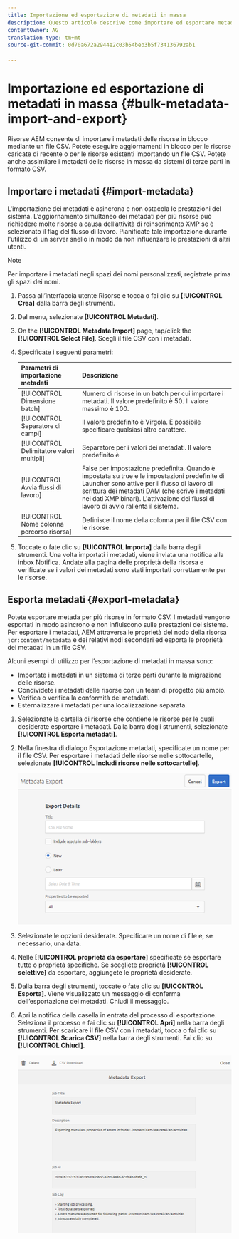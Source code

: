 ```yaml
---
title: Importazione ed esportazione di metadati in massa
description: Questo articolo descrive come importare ed esportare metadati in blocco.
contentOwner: AG
translation-type: tm+mt
source-git-commit: 0d70a672a2944e2c03b54beb3b5f734136792ab1

---
```



# Importazione ed esportazione di metadati in massa {#bulk-metadata-import-and-export}

Risorse AEM consente di importare i metadati delle risorse in blocco mediante un file CSV. Potete eseguire aggiornamenti in blocco per le risorse caricate di recente o per le risorse esistenti importando un file CSV. Potete anche assimilare i metadati delle risorse in massa da sistemi di terze parti in formato CSV.

## Importare i metadati {#import-metadata}

L&#39;importazione dei metadati è asincrona e non ostacola le prestazioni del sistema. L’aggiornamento simultaneo dei metadati per più risorse può richiedere molte risorse a causa dell’attività di reinserimento XMP se è selezionato il flag del flusso di lavoro. Pianificate tale importazione durante l&#39;utilizzo di un server snello in modo da non influenzare le prestazioni di altri utenti.

>[!NOTE]
>
>Per importare i metadati negli spazi dei nomi personalizzati, registrate prima gli spazi dei nomi.

1. Passa all’interfaccia utente Risorse e tocca o fai clic su **[!UICONTROL Crea]** dalla barra degli strumenti.
1. Dal menu, selezionate **[!UICONTROL Metadati]**.
1. On the **[!UICONTROL Metadata Import]** page, tap/click the **[!UICONTROL Select File]**.  Scegli il file CSV con i metadati.
1. Specificate i seguenti parametri:

   | Parametri di importazione metadati | Descrizione |
   |:---|:---|
   | [!UICONTROL Dimensione batch] | Numero di risorse in un batch per cui importare i metadati. Il valore predefinito è 50. Il valore massimo è 100. |
   | [!UICONTROL Separatore di campi] | Il valore predefinito è Virgola. È possibile specificare qualsiasi altro carattere. |
   | [!UICONTROL Delimitatore valori multipli] | Separatore per i valori dei metadati. Il valore predefinito è |  &quot;merge_preserve&quot;. |
   | [!UICONTROL Avvia flussi di lavoro] | False per impostazione predefinita. Quando è impostata su true e le impostazioni predefinite di Launcher sono attive per il flusso di lavoro di scrittura dei metadati DAM (che scrive i metadati nei dati XMP binari). L&#39;attivazione dei flussi di lavoro di avvio rallenta il sistema. |
   | [!UICONTROL Nome colonna percorso risorsa] | Definisce il nome della colonna per il file CSV con le risorse. |

1. Toccate o fate clic su **[!UICONTROL Importa]** dalla barra degli strumenti. Una volta importati i metadati, viene inviata una notifica alla inbox Notifica. Andate alla pagina delle proprietà della risorsa e verificate se i valori dei metadati sono stati importati correttamente per le risorse.

<!-- TBD: Format characters in the table using backticks and add UICONTROL after table is converted to MD
-->

## Esporta metadati {#export-metadata}

Potete esportare metada per più risorse in formato CSV. I metadati vengono esportati in modo asincrono e non influiscono sulle prestazioni del sistema. Per esportare i metadati, AEM attraversa le proprietà del nodo della risorsa `jcr:content/metadata` e dei relativi nodi secondari ed esporta le proprietà dei metadati in un file CSV.

Alcuni esempi di utilizzo per l’esportazione di metadati in massa sono:

* Importate i metadati in un sistema di terze parti durante la migrazione delle risorse.
* Condividete i metadati delle risorse con un team di progetto più ampio.
* Verifica o verifica la conformità dei metadati.
* Esternalizzare i metadati per una localizzazione separata.

1. Selezionate la cartella di risorse che contiene le risorse per le quali desiderate esportare i metadati. Dalla barra degli strumenti, selezionate **[!UICONTROL Esporta metadati]**.

1. Nella finestra di dialogo Esportazione metadati, specificate un nome per il file CSV. Per esportare i metadati delle risorse nelle sottocartelle, selezionate **[!UICONTROL Includi risorse nelle sottocartelle]**.

   ![export_metadata_page](assets/export_metadata_page.png)

1. Selezionate le opzioni desiderate. Specificare un nome di file e, se necessario, una data.
1. Nelle **[!UICONTROL proprietà da esportare]** specificate se esportare tutte o proprietà specifiche. Se scegliete proprietà **[!UICONTROL selettive]** da esportare, aggiungete le proprietà desiderate.

1. Dalla barra degli strumenti, toccate o fate clic su **[!UICONTROL Esporta]**. Viene visualizzato un messaggio di conferma dell’esportazione dei metadati. Chiudi il messaggio.

1. Apri la notifica della casella in entrata del processo di esportazione. Seleziona il processo e fai clic su **[!UICONTROL Apri]** nella barra degli strumenti. Per scaricare il file CSV con i metadati, tocca o fai clic su **[!UICONTROL Scarica CSV]** nella barra degli strumenti. Fai clic su **[!UICONTROL Chiudi]**.

   ![csv_download](assets/csv_download.png)
